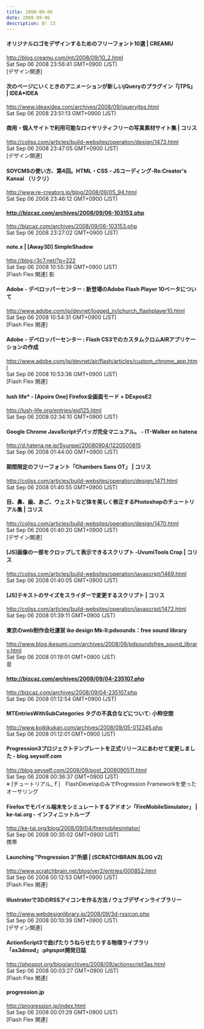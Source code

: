 ```yaml
---
title: 2008-09-06
date: 2008-09-06
description: B! 23
---
```


#### オリジナルロゴをデザインするためのフリーフォント10選 | CREAMU
http://blog.creamu.com/mt/2008/09/10_2.html<br>
Sat Sep 06 2008 23:56:41 GMT+0900 (JST)<br>
[デザイン関連]


#### 次のページにいくときのアニメーションが新しいjQueryのプラグイン『jTPS』 | IDEA*IDEA
http://www.ideaxidea.com/archives/2008/09/jqueryjtps.html<br>
Sat Sep 06 2008 23:51:13 GMT+0900 (JST)<br>


####   商用・個人サイトで利用可能なロイヤリティフリーの写真素材サイト集 | コリス
http://coliss.com/articles/build-websites/operation/design/1473.html<br>
Sat Sep 06 2008 23:47:05 GMT+0900 (JST)<br>
[デザイン関連]


####   SOYCMSの使い方、第4回。HTML・CSS・JSコーディング-Re:Creator's Kansai （リクリ）
http://www.re-creators.jp/blog/2008/09/05_94.html<br>
Sat Sep 06 2008 23:46:12 GMT+0900 (JST)<br>


#### http://bizcaz.com/archives/2008/09/06-103153.php
http://bizcaz.com/archives/2008/09/06-103153.php<br>
Sat Sep 06 2008 23:27:02 GMT+0900 (JST)<br>


#### note.x  |    [Away3D] SimpleShadow
http://blog.r3c7.net/?p=222<br>
Sat Sep 06 2008 10:55:39 GMT+0900 (JST)<br>
[Flash Flex 関連] 影


#### Adobe - デベロッパーセンター : 新登場のAdobe Flash Player 10ベータについて
http://www.adobe.com/jp/devnet/logged_in/jchurch_flashplayer10.html<br>
Sat Sep 06 2008 10:54:31 GMT+0900 (JST)<br>
[Flash Flex 関連]


#### Adobe - デベロッパーセンター : Flash CS3でのカスタムクロムAIRアプリケーションの作成
http://www.adobe.com/jp/devnet/air/flash/articles/custom_chrome_app.html<br>
Sat Sep 06 2008 10:53:36 GMT+0900 (JST)<br>
[Flash Flex 関連]


#### lush life* - [Apoire One] Firefox全画面モード + DExposE2
http://lush-life.org/entries/eid125.html<br>
Sat Sep 06 2008 02:34:10 GMT+0900 (JST)<br>


#### Google Chrome JavaScriptデバッガ完全マニュアル。 - IT-Walker on hatena
http://d.hatena.ne.jp/Syunpei/20080904/1220500815<br>
Sat Sep 06 2008 01:44:00 GMT+0900 (JST)<br>


####   期間限定のフリーフォント「Chambers Sans OT」 | コリス
http://coliss.com/articles/build-websites/operation/design/1471.html<br>
Sat Sep 06 2008 01:40:55 GMT+0900 (JST)<br>


####   目、鼻、歯、あご、ウェストなど体を美しく修正するPhotoshopのチュートリアル集 | コリス
http://coliss.com/articles/build-websites/operation/design/1470.html<br>
Sat Sep 06 2008 01:40:20 GMT+0900 (JST)<br>
[デザイン関連]


####   [JS]画像の一部をクロップして表示できるスクリプト -UvumiTools Crop | コリス
http://coliss.com/articles/build-websites/operation/javascript/1469.html<br>
Sat Sep 06 2008 01:40:05 GMT+0900 (JST)<br>


####   [JS]テキストのサイズをスライダーで変更するスクリプト | コリス
http://coliss.com/articles/build-websites/operation/javascript/1472.html<br>
Sat Sep 06 2008 01:39:11 GMT+0900 (JST)<br>


#### 東京のweb制作会社運営 ike design Mk-II:pdsounds：free sound library
http://www.blog.ikesumi.com/archives/2008/09/pdsoundsfree_sound_library.html<br>
Sat Sep 06 2008 01:19:01 GMT+0900 (JST)<br>
音


#### http://bizcaz.com/archives/2008/09/04-235107.php
http://bizcaz.com/archives/2008/09/04-235107.php<br>
Sat Sep 06 2008 01:12:54 GMT+0900 (JST)<br>


#### MTEntriesWithSubCategories タグの不具合などについて: 小粋空間
http://www.koikikukan.com/archives/2008/09/05-012345.php<br>
Sat Sep 06 2008 01:12:01 GMT+0900 (JST)<br>


#### Progression3プロジェクトテンプレートを正式リリースにあわせて変更しました - blog.seyself.com
http://blog.seyself.com/2008/09/post_2008090511.html<br>
Sat Sep 06 2008 00:36:37 GMT+0900 (JST)<br>
※ [チュートリアル_ｆ]　FlashDevelopのみでProgression Frameworkを使ったオーサリング


#### Firefoxでモバイル端末をシミュレートするアドオン「FireMobileSimulator」 | ke-tai.org - インフィニットループ
http://ke-tai.org/blog/2008/09/04/firemobilesimlator/<br>
Sat Sep 06 2008 00:35:02 GMT+0900 (JST)<br>
携帯


#### Launching "Progression 3"所感 | (SCRATCHBRAIN.BLOG v2)
http://www.scratchbrain.net/blog/ver2/entries/000852.html<br>
Sat Sep 06 2008 00:12:53 GMT+0900 (JST)<br>
[Flash Flex 関連]


#### Illustratorで3DのRSSアイコンを作る方法 / ウェブデザインライブラリー
http://www.webdesignlibrary.jp/2008/09/3d-rssicon.php<br>
Sat Sep 06 2008 00:10:39 GMT+0900 (JST)<br>
[デザイン関連]


#### ActionScript3で曲げたりうねらせたりする物理ライブラリ「as3dmod」:phpspot開発日誌
http://phpspot.org/blog/archives/2008/09/actionscript3as.html<br>
Sat Sep 06 2008 00:03:27 GMT+0900 (JST)<br>
[Flash Flex 関連]


#### progression.jp
http://progression.jp/index.html<br>
Sat Sep 06 2008 00:01:29 GMT+0900 (JST)<br>
[Flash Flex 関連]


